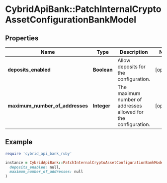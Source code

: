 # CybridApiBank::PatchInternalCryptoAssetConfigurationBankModel

## Properties

| Name | Type | Description | Notes |
| ---- | ---- | ----------- | ----- |
| **deposits_enabled** | **Boolean** | Allow deposits for the configuration. | [optional] |
| **maximum_number_of_addresses** | **Integer** | The maximum number of addresses allowed for the configuration. | [optional] |

## Example

```ruby
require 'cybrid_api_bank_ruby'

instance = CybridApiBank::PatchInternalCryptoAssetConfigurationBankModel.new(
  deposits_enabled: null,
  maximum_number_of_addresses: null
)
```

